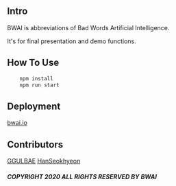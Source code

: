 ## Intro

BWAI is abbreviations of Bad Words Artificial Intelligence.

It's for final presentation and demo functions.

## How To Use

```js
    npm install
    npm run start
```

## Deployment
[bwai.io][link_to_bwai_homepage]

## Contributors
[GGULBAE][link_to_GGULBAE]
[HanSeokhyeon][link_to_HanSeokhyeon]

##### COPYRIGHT 2020 ALL RIGHTS RESERVED BY BWAI

[link_to_GGULBAE]: https://github.com/GGULBAE "Go GGULBAE GIT"
[link_to_HanSeokhyeon]: https://github.com/HanSeokhyeon "Go HanSeohyeon GIT"
[link_to_bwai_homepage]: http://bwai.io "Go BWAI Homepage"